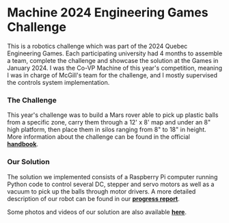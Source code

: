 # Machine 2024 Engineering Games Challenge

This is a robotics challenge which was part of the 2024 Quebec Engineering Games. Each participating university had 4 months to assemble a team, complete the challenge and showcase the solution at the Games in January 2024. I was the Co-VP Machine of this year's competition, meaning I was in charge of McGill's team for the challenge, and I mostly supervised the controls system implementation.

### The Challenge

This year's challenge was to build a Mars rover able to pick up plastic balls from a specific zone, carry them through a 12' x 8' map and under an 8" high platform, then place them in silos ranging from 8" to 18" in height. More information about the challenge can be found in the official [**handbook**](https://github.com/rarchambault/rarchambault/edit/main/Machine2024/README.md#:~:text=Machine_Handbook_V0.3-,.,-pdf).

### Our Solution

The solution we implemented consists of a Raspberry Pi computer running Python code to control several DC, stepper and servo motors as well as a vacuum to pick up the balls through motor drivers. A more detailed description of our robot can be found in our [**progress report**](https://github.com/rarchambault/rarchambault/edit/main/Machine2024/README.md#:~:text=Progress-,Report,-2024.pdf).

Some photos and videos of our solution are also available [**here**](https://github.com/rarchambault/rarchambault/edit/main/Machine2024/README.md#:~:text=Photos%20and-,Videos,-CAD%20Grabbing%20Ball).

